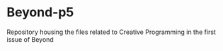 # Beyond-p5
Repository housing the files related to Creative Programming in the first issue of Beyond
